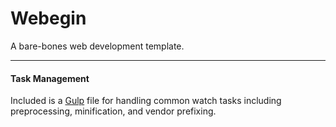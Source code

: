 # Webegin
A bare-bones web development template.

---

#### Task Management
Included is a <a href="http://gulpjs.com/">Gulp</a> file for handling common watch tasks including preprocessing, minification, and vendor prefixing.